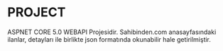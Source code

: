 # PROJECT

ASPNET CORE 5.0 WEBAPI Projesidir. Sahibinden.com anasayfasındaki ilanlar, detayları ile birlikte json formatında okunabilir hale getirilmiştir.
